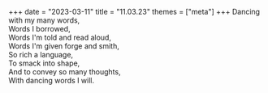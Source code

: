 +++
date = "2023-03-11"
title = "11.03.23"
themes = ["meta"]
+++
Dancing with my many words,  
Words I borrowed,  
Words I'm told and read aloud,  
Words I'm given forge and smith,  
So rich a language,  
To smack into shape,  
And to convey so many thoughts,  
With dancing words I will.
